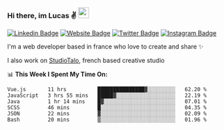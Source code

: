 ### Hi there, im Lucas ✌️ <img src="https://media.giphy.com/media/hvRJCLFzcasrR4ia7z/giphy.gif" width="25px">
[![Linkedin Badge](https://img.shields.io/badge/-LinkedIn-0e76a8?style=flat-square&logo=Linkedin&logoColor=white)](https://www.linkedin.com/in/lucasbellier/)
[![Website Badge](https://img.shields.io/badge/Website-3b5998?style=flat-square&logo=google-chrome&logoColor=white)](https://lucasblr.fr)
[![Twitter Badge](https://img.shields.io/badge/-Twitter-00acee?style=flat-square&logo=Twitter&logoColor=white)](https://twitter.com/ImJustLucas_)
[![Instagram Badge](https://img.shields.io/badge/-Instagram-e4405f?style=flat-square&logo=Instagram&logoColor=white)](https://instagram.com/luuucas.blr/)

I'm a web developer based in france who love to create and share ✨

I also work on [StudioTalo](https://talodev.fr), french based creative studio

📊 **This Week I Spent My Time On:**
<!--START_SECTION:waka-->

```text
Vue.js       11 hrs          ███████████████▓░░░░░░░░░   62.20 %
JavaScript   3 hrs 55 mins   █████▓░░░░░░░░░░░░░░░░░░░   22.19 %
Java         1 hr 14 mins    █▓░░░░░░░░░░░░░░░░░░░░░░░   07.01 %
SCSS         46 mins         █░░░░░░░░░░░░░░░░░░░░░░░░   04.35 %
JSON         22 mins         ▓░░░░░░░░░░░░░░░░░░░░░░░░   02.09 %
Bash         20 mins         ▒░░░░░░░░░░░░░░░░░░░░░░░░   01.96 %
```

<!--END_SECTION:waka-->
